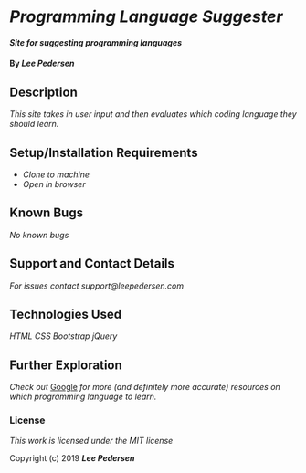 # _Programming Language Suggester_

#### _Site for suggesting programming languages_

#### By _**Lee Pedersen**_

## Description

_This site takes in user input and then evaluates which coding language they should learn._

## Setup/Installation Requirements

* _Clone to machine_
* _Open in browser_

## Known Bugs

_No known bugs_

## Support and Contact Details

_For issues contact support@leepedersen.com_

## Technologies Used

_HTML_
_CSS_
_Bootstrap_
_jQuery_

## Further Exploration

_Check out_ [Google][1] _for more (and definitely more accurate) resources on which programming language to learn._

[1]: https://www.google.com/search?q=which+programming+language+should+i+learn+first&oq=whic&aqs=chrome.0.69i59j69i57j0l4.4500j0j7&sourceid=chrome&ie=UTF-8

### License

*This work is licensed under the MIT license*

Copyright (c) 2019 **_Lee Pedersen_**

